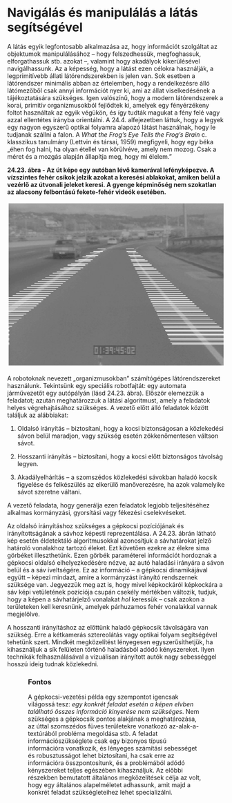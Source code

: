 <?xml version="1.0" encoding="UTF-8" standalone="no"?>

<html xmlns="http://www.w3.org/1999/xhtml"><head><meta name="generator" content="DocBook XSL Stylesheets V1.76.1"/></head><body><div class="section" title="Navigálás és manipulálás a látás segítségével"><div class="titlepage"><div><div><h1 class="title"><a id="id787147"/>Navigálás és manipulálás a látás segítségével</h1></div></div></div><p>A látás egyik legfontosabb alkalmazása az, hogy információt szolgáltat az objektumok manipulálásához – hogy felszedhessük, megfoghassuk, elforgathassuk stb. azokat –, valamint hogy akadályok kikerülésével navigálhassunk. Az a képesség, hogy a látást ezen célokra használják, a legprimitívebb állati látórendszerekben is jelen van. Sok esetben a látórendszer minimális abban az értelemben, hogy a rendelkezésre álló látómezőből csak annyi információt nyer ki, ami az állat viselkedésének a tájékoztatására szükséges. Igen valószínű, hogy a modern látórendszerek a korai, primitív organizmusokból fejlődtek ki, amelyek egy fényérzékeny foltot használtak az egyik végükön, és így tudták magukat a fény felé vagy azzal ellentétes irányba orientálni. A 24.4. alfejezetben<span class="emphasis"><em> </em></span>láttuk, hogy a legyek egy nagyon egyszerű optikai folyamra alapozó látást használnak, hogy le tudjanak szállni a falon. A <span class="emphasis"><em>What the Frog’s Eye Tells the Frog’s Brain</em></span> c. klasszikus tanulmány (Lettvin és társai, 1959) megfigyeli, hogy egy béka „éhen fog halni, ha olyan étellel van körülvéve, amely nem mozog. Csak a méret és a mozgás alapján állapítja meg, hogy mi élelem.”</p><div class="figure"><a id="id787160"/><p class="title"><strong>24.23. ábra - Az út képe egy autóban lévő kamerával lefényképezve. A vízszintes fehér csíkok jelzik azokat a keresési ablakokat, amiken belül a vezérlő az útvonali jeleket keresi. A gyenge képminőség nem szokatlan az alacsony felbontású fekete-fehér videók esetében.</strong></p><div class="figure-contents"><div class="mediaobject"><img src="kepek/24-23.png" alt="Az út képe egy autóban lévő kamerával lefényképezve. A vízszintes fehér csíkok jelzik azokat a keresési ablakokat, amiken belül a vezérlő az útvonali jeleket keresi. A gyenge képminőség nem szokatlan az alacsony felbontású fekete-fehér videók esetében."/></div></div></div><p>A robotoknak nevezett „organizmusokban” számítógépes látórendszereket használunk. Tekintsünk egy speciális robotfajtát: egy automata járművezetőt egy autópályán (lásd 24.23. ábra). Először elemezzük a feladatot; azután meghatározzuk a látási algoritmust, amely a feladatok helyes végrehajtásához szükséges. A vezető előtt álló feladatok között találjuk az alábbiakat:</p><div class="orderedlist"><ol class="orderedlist"><li class="listitem"><p>Oldalsó irányítás – biztosítani, hogy a kocsi biztonságosan a közlekedési sávon belül maradjon, vagy szükség esetén zökkenőmentesen váltson sávot.</p></li><li class="listitem"><p>Hosszanti irányítás – biztosítani, hogy a kocsi előtt biztonságos távolság legyen.</p></li><li class="listitem"><p>Akadályelhárítás – a szomszédos közlekedési sávokban haladó kocsik figyelése és felkészülés az elkerülő manőverezésre, ha azok valamelyike sávot szeretne váltani.</p></li></ol></div><p>A vezető feladata, hogy generálja ezen feladatok legjobb teljesítéséhez alkalmas kormányzási, gyorsítási vagy fékezési cselekvéseket.</p><p>Az oldalsó irányításhoz szükséges a gépkocsi pozíciójának és irányítottságának a sávhoz képesti reprezentálása. A 24.23. ábrán látható kép esetén éldetektáló algoritmusokkal azonosítjuk a sávhatárokat jelző határoló vonalakhoz tartozó éleket. Ezt követően ezekre az élekre sima görbéket illeszthetünk. Ezen görbék paraméterei információt hordoznak a gépkocsi oldalsó elhelyezkedésére nézve, az autó haladási irányára a sávon belül és a sáv íveltségére. Ez az információ – a gépkocsi dinamikájával együtt – képezi mindazt, amire a kormányzást irányító rendszernek szüksége van. Jegyezzük meg azt is, hogy mivel képkockáról képkockára a sáv képi vetületének pozíciója csupán csekély mértékben változik, tudjuk, hogy a képen a sávhatárjelző vonalakat <span class="emphasis"><em>hol</em></span> keressük – csak azokon a területeken kell keresnünk, amelyek párhuzamos fehér vonalakkal vannak megjelölve.</p><p>A hosszanti irányításhoz az előttünk haladó gépkocsik távolságára van szükség. Erre a kétkamerás sztereolátás vagy optikai folyam segítségével tehetünk szert. Mindkét megközelítést lényegesen egyszerűsíthetjük, ha kihasználjuk a sík felületen történő haladásból adódó kényszereket. Ilyen technikák felhasználásával a vizuálisan irányított autók nagy sebességgel hosszú ideig tudnak közlekedni.</p><div class="important" title="Fontos" style="margin-left: 0.5in; margin-right: 0.5in;"><h3 class="title">Fontos</h3><p>A gépkocsi-vezetési példa egy szempontot igencsak világossá tesz: <span class="emphasis"><em>egy konkrét feladat esetén a képen elvben található összes információ kinyerése nem szükséges</em></span>. Nem szükséges a gépkocsik pontos alakjának a meghatározása, az úttal szomszédos füves területekre vonatkozó az-alak-a-textúrából probléma megoldása stb. A feladat információszükséglete csak egy bizonyos típusú információra vonatkozik, és lényeges számítási sebességet és robusztusságot lehet biztosítani, ha csak erre az információra összpontosítunk, és a problémából adódó kényszereket teljes egészében kihasználjuk. Az előbbi részekben bemutatott általános megközelítések célja az volt, hogy egy általános alapelméletet adhassunk, amit majd a konkrét feladat szükségleteihez lehet specializálni.</p></div></div></body></html>
